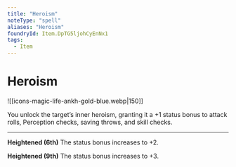 ```yaml
---
title: "Heroism"
noteType: "spell"
aliases: "Heroism"
foundryId: Item.DpTG5ljohCyEnNx1
tags:
  - Item
---
```


# Heroism
![[icons-magic-life-ankh-gold-blue.webp|150]]

You unlock the target’s inner heroism, granting it a +1 status bonus to attack rolls, Perception checks, saving throws, and skill checks.

* * *

**Heightened (6th)** The status bonus increases to +2.

**Heightened (9th)** The status bonus increases to +3.
